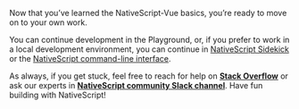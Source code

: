 Now that you’ve learned the NativeScript-Vue basics, you’re ready to move on to your own work.

You can continue development in the Playground, or, if you prefer to work in a local development environment, you can continue in [NativeScript Sidekick](https://www.nativescript.org/nativescript-sidekick) or the [NativeScript command-line interface](https://docs.nativescript.org/angular/tutorial/ng-chapter-1).

As always, if you get stuck, feel free to reach for help on [**Stack Overflow**](https://stackoverflow.com/questions/tagged/nativescript) or ask our experts in [**NativeScript community Slack channel**](http://developer.telerik.com/wp-login.php?action=slack-invitation). Have fun building with NativeScript!